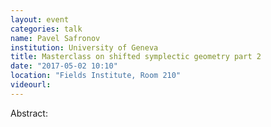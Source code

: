 ```yaml
---
layout: event
categories: talk
name: Pavel Safronov
institution: University of Geneva
title: Masterclass on shifted symplectic geometry part 2
date: "2017-05-02 10:10"
location: "Fields Institute, Room 210"
videourl: 
---
```

Abstract:
